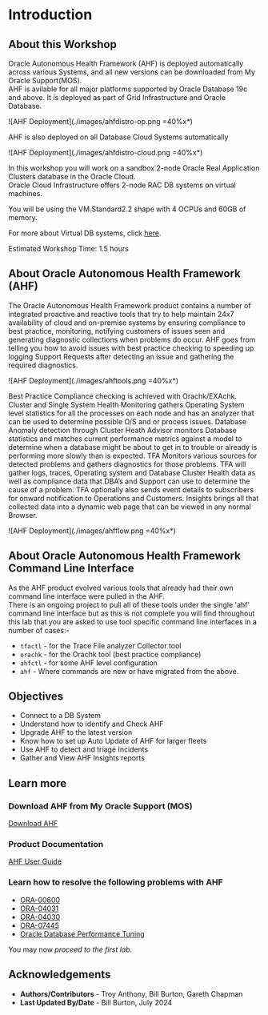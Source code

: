 # Introduction

## About this Workshop
Oracle Autonomous Health Framework (AHF) is deployed automatically across various Systems, and all new versions can be downloaded from My Oracle Support(MOS).  
AHF is avilable for all major platforms supported by Oracle Database 19c and above. It is deployed as part of Grid Infrastructure and Oracle Database.

![AHF Deployment](./images/ahfdistro-op.png =40%x*)

AHF is also deployed on all Database Cloud Systems automatically

![AHF Deployment](./images/ahfdistro-cloud.png =40%x*)

In this workshop you will work on a sandbox  2-node Oracle Real Application Clusters database in the Oracle Cloud.  
Oracle Cloud Infrastructure offers 2-node RAC DB systems on virtual machines.

You will be using the VM.Standard2.2 shape with 4 OCPUs and 60GB of memory.

For more about Virtual DB systems, click [here](https://docs.cloud.oracle.com/en-us/iaas/Content/Database/Concepts/overview.htm).

Estimated Workshop Time:  1.5 hours




## About Oracle Autonomous Health Framework (AHF)
The Oracle Autonomous Health Framework product contains a number of integrated proactive and reactive tools that try to help maintain 24x7 availability of cloud and on-premise systems by ensuring compliance to best practice,  monitoring, notifying customers of issues seen and generating diagnostic collections when problems do occur.  AHF goes from telling you how to avoid issues with best practice checking to speeding up logging Support Requests after detecting an issue and gathering the required diagnostics.

![AHF Deployment](./images/ahftools.png =40%x*)

Best Practice Compliance checking is achieved with  Orachk/EXAchk. Cluster and Single System Health Monitoring gathers Operating System level statistics for all the processes on each node and has an analyzer that can be used to determine  possible O/S and or process issues. Database Anomaly detection through Cluster Heath Advisor monitors Database statistics and matches current performance metrics against a model to determine when a database might be about to get in to trouble or already is performing more slowly than is expected. TFA Monitors various sources for detected problems and gathers diagnostics for those problems.  TFA will gather logs, traces, Operating system and Database Cluster Health data as well as compliance data that DBA’s and Support can use to determine the cause of a problem. TFA optionally also sends event details to subscribers for onward notification to Operations and Customers.
Insights brings all that collected data into a dynamic web page that can be viewed in any normal Browser.

![AHF Deployment](./images/ahfflow.png =40%x*)

## About Oracle Autonomous Health Framework Command Line Interface 
As the AHF product evolved various tools that already had their own command line interface were pulled in the AHF.  
There is an ongoing project to pull all of these tools under the single 'ahf' command line interface but as this is not complete you will find throughout this lab that you are asked to use tool specific command line interfaces in a number of cases:-
- `tfactl` - for the Trace File analyzer Collector tool
- `orachk` - for the Orachk tool (best practice compliance)
- `ahfctl` - for some AHF level configuration
- `ahf`    - Where commands are new or have migrated from the above.

## Objectives
- Connect to a DB System
- Understand how to identify and Check AHF
- Upgrade AHF to the latest version
- Know how to set up Auto Update of AHF for larger fleets
- Use AHF to detect and triage Incidents
- Gather and View AHF Insights reports

## Learn more

### Download AHF from My Oracle Support (MOS)

[Download AHF](https://support.oracle.com/epmos/faces/DocContentDisplay?id=2550798.1)

### Product Documentation

[AHF User Guide](https://docs.oracle.com/en/engineered-systems/health-diagnostics/autonomous-health-framework/)

### Learn how to resolve the following problems with AHF
- [ORA-00600](https://blogs.oracle.com/database/post/ora-00600)
- [ORA-04031](https://blogs.oracle.com/database/post/ora-04031)
- [ORA-04030](https://blogs.oracle.com/database/post/ora-04030)
- [ORA-07445](https://blogs.oracle.com/database/post/ora-07445)
- [Oracle Database Performance Tuning](https://blogs.oracle.com/database/post/database-performance-tuning)  

You may now *proceed to the first lab*.

## Acknowledgements

- **Authors/Contributors** - Troy Anthony, Bill Burton, Gareth Chapman
- **Last Updated By/Date** - Bill Burton, July 2024
